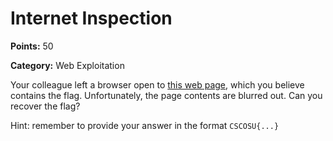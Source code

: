 # Internet Inspection

**Points:** 50

**Category:** Web Exploitation

Your colleague left a browser open to
[this web page](https://2014.picoctf.com/api/autogen/serve/index.html?static=false&pid=28baa70afa1967ff63b201f687b7533e),
which you believe contains the flag. Unfortunately, the page contents are blurred out. Can you recover the flag?

Hint: remember to provide your answer in the format `CSCOSU{...}`
